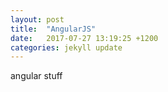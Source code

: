 ```yaml
---
layout: post
title:  "AngularJS"
date:   2017-07-27 13:19:25 +1200
categories: jekyll update
---
```


angular stuff
